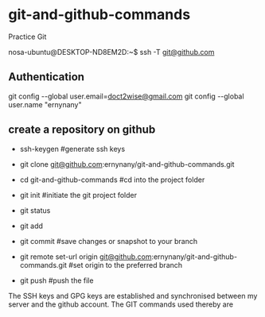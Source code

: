 # git-and-github-commands
Practice Git

 nosa-ubuntu@DESKTOP-ND8EM2D:~$ ssh -T git@github.com

## Authentication
git config --global user.email=doct2wise@gmail.com
git config --global user.name "ernynany"

## create a repository on github
* ssh-keygen  #generate ssh keys
* git clone git@github.com:ernynany/git-and-github-commands.git
* cd  git-and-github-commands #cd into the project folder
* git init     #initiate the git project folder 

* git status
* git add
* git commit #save changes or snapshot to your branch
* git remote set-url origin git@github.com:ernynany/git-and-github-commands.git #set origin to the preferred branch
* git push  #push the file
 

The SSH keys and GPG keys are established and synchronised between my server and the github account. The GIT commands used thereby are

